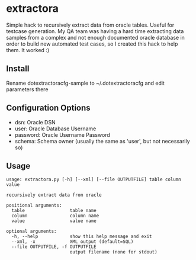 extractora
==========

Simple hack to recursively extract data from oracle tables. Useful for testcase generation. My QA team was
having a hard time extracting data samples from a complex and not enough documented oracle database in 
order to build new automated test cases, so I created this hack to help them. It worked :)

Install
----------

Rename dotextractoracfg-sample to ~/.dotextractoracfg and edit parameters there

Configuration Options
----------

  * dsn: Oracle DSN
  * user: Oracle Database Username
  * password: Oracle Username Password
  * schema: Schema owner (usually the same as 'user', but not necessarily so)
  
Usage
----------

    usage: extractora.py [-h] [--xml] [--file OUTPUTFILE] table column value
    
    recursively extract data from oracle
    
    positional arguments:
      table                 table name
      column                column name
      value                 value name
    
    optional arguments:
      -h, --help            show this help message and exit
      --xml, -x             XML output (default=SQL)
      --file OUTPUTFILE, -f OUTPUTFILE
                            output filename (none for stdout)
